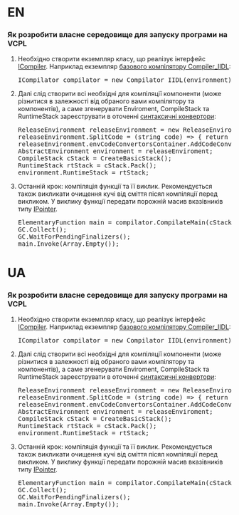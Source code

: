 <link rel="stylesheet" href="styles.css">

# EN
<h3>Як розробити власне середовище для запуску програми на VCPL</h3>

<ol>
    <li>
        Необхідно створити екземпляр класу, що реалізує інтерфейс <a href="/Docs/Compiler.md">ICompiler</a>. Наприклад екземпляр <a href="/Docs/Compiler.md">базового компілятору Compiler_IIDL</a>: 
        <pre class="code">ICompilator compilator = new Compilator_IIDL(environment);</pre>
    </li>
    <li>
        Далі слід створити всі необхідні для компіляції <a>компоненти</a> (може різнитися в залежності від обраного вами компілятору та компонентів), а саме згенерувати Enviroment, CompileStack та RuntimeStack зареєструвати в оточенні <a href="/Docs/SyntaxConvertor.md">синтаксичні конвертори</a>: 
        <pre class="code">ReleaseEnvironment releaseEnvironment = new ReleaseEnvironment(vcplLogger); 
releaseEnvironment.SplitCode = (string code) => { return code.Split("\r\n"); }; 
releaseEnvironment.envCodeConvertorsContainer.AddCodeConvertor("CLite", new CLiteConvertor()); 
AbstractEnvironment environment = releaseEnviroment; 
CompileStack cStack = CreateBasicStack(); 
RuntimeStack rtStack = cStack.Pack(); 
environment.RuntimeStack = rtStack;</pre>
    </li>
    <li>
        Останній крок: компіляція функції та її виклик. Рекомендується також викликати очищення кучі від сміття пісял компіляції перед викликом. У виклику функції передати порожній масив вказівників типу <a href="/Docs/CoreComponents.md">IPointer</a>.
        <pre class="code">ElementaryFunction main = compilator.CompilateMain(cStack, code, ChosenSyntax, "main"); 
GC.Collect(); 
GC.WaitForPendingFinalizers(); 
main.Invoke(Array.Empty<IPointer>()); </pre>
    </li>
</ol>

# UA 
<h3>Як розробити власне середовище для запуску програми на VCPL</h3>

<ol>
    <li>
        Необхідно створити екземпляр класу, що реалізує інтерфейс <a href="/Docs/Compiler.md">ICompiler</a>. Наприклад екземпляр <a href="/Docs/Compiler.md">базового компілятору Compiler_IIDL</a>: 
        <pre class="code">ICompilator compilator = new Compilator_IIDL(environment);</pre>
    </li>
    <li>
        Далі слід створити всі необхідні для компіляції <a>компоненти</a> (може різнитися в залежності від обраного вами компілятору та компонентів), а саме згенерувати Enviroment, CompileStack та RuntimeStack зареєструвати в оточенні <a href="/Docs/SyntaxConvertor.md">синтаксичні конвертори</a>: 
        <pre class="code">ReleaseEnvironment releaseEnvironment = new ReleaseEnvironment(vcplLogger); 
releaseEnvironment.SplitCode = (string code) => { return code.Split("\r\n"); }; 
releaseEnvironment.envCodeConvertorsContainer.AddCodeConvertor("CLite", new CLiteConvertor()); 
AbstractEnvironment environment = releaseEnviroment; 
CompileStack cStack = CreateBasicStack(); 
RuntimeStack rtStack = cStack.Pack(); 
environment.RuntimeStack = rtStack;</pre>
    </li>
    <li>
        Останній крок: компіляція функції та її виклик. Рекомендується також викликати очищення кучі від сміття пісял компіляції перед викликом. У виклику функції передати порожній масив вказівників типу <a href="/Docs/CoreComponents.md">IPointer</a>.
        <pre class="code">ElementaryFunction main = compilator.CompilateMain(cStack, code, ChosenSyntax, "main"); 
GC.Collect(); 
GC.WaitForPendingFinalizers(); 
main.Invoke(Array.Empty<IPointer>()); </pre>
    </li>
</ol>



